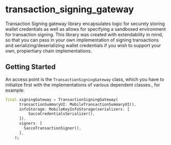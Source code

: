 # transaction_signing_gateway

Transaction Signing gateway library encapsulates logic for securely storing wallet credentials as well as allows for specifying a sandboxed environment for transaction signing. This library was created with extendability in mind, so that you can pass in your own implementation of signing transactions and serializing/deserializing wallet credentials if you wish to support your own, propiertiary chain implementations.

## Getting Started

An access point is the `TransactionSigningGateway` class, which you have to initialize first with the implementations of various dependent classes., for example:
```dart
final signingGateway = TransactionSigningGateway(
      transactionSummaryUI: MobileTransactionSummaryUI(),
      infoStorage: MobileKeyInfoStorage(serializers: [
          SaccoCredentialsSerializer(),
      ]),
      signers: [
        SaccoTransactionSigner(),
      ],
    );
```